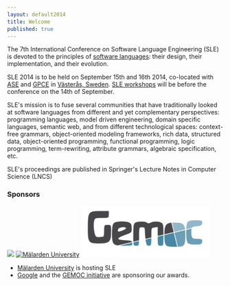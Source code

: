 ```yaml
---
layout: default2014
title: Welcome
published: true
---
```


The 7th International Conference on Software Language Engineering (SLE) is devoted to the principles of [software languages](http://en.wikipedia.org/wiki/Software_language): their design, their implementation, and their evolution. 

SLE 2014 is to be held on September 15th and 16th 2014, co-located with [ASE](http://ase2014.org/) and [GPCE](http://program-transformation.org/GPCE14) in [Västerås, Sweden](http://goo.gl/maps/W2COv). [SLE workshops](http://www.sleconf.org/2014/Workshops.html) will be before the conference on the 14th of September.

SLE's mission is to fuse several communities that have traditionally looked at software languages from different and yet complementary perspectives: programming languages, model driven engineering, domain specific languages, semantic web, and from different technological spaces: context-free grammars, object-oriented modeling frameworks, rich data, structured data, object-oriented programming, functional programming, logic programming, term-rewriting, attribute grammars, algebraic specification, etc.

SLE's proceedings are published in Springer's Lecture Notes in Computer Science (LNCS)

### Sponsors
<a href="http://www.google.com/about/company"><img src="http://www.google.com/images/logos/google_logo_41.png" width="300px"/></a>
<a href="http://www.mdh.se/"><img src="http://ase2014.org/pics/MDH-logo-en.png" alt="M&auml;larden University"></a> 
<a href="http://www.gemoc.org"><img src="/assets/2014/images/sle/gemoc-logo.jpg" alt="GEMOC initiative" width="300px" /></a>


* [Mälarden University](http://www.mdh.se/) is hosting SLE
* [Google](http://www.google.com/about/company/) and the [GEMOC initiative](http://www.gemoc.org) are sponsoring our awards.